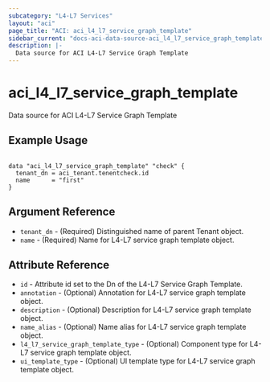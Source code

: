 ```yaml
---
subcategory: "L4-L7 Services"
layout: "aci"
page_title: "ACI: aci_l4_l7_service_graph_template"
sidebar_current: "docs-aci-data-source-aci_l4_l7_service_graph_template"
description: |-
  Data source for ACI L4-L7 Service Graph Template
---
```


# aci_l4_l7_service_graph_template

Data source for ACI L4-L7 Service Graph Template

## Example Usage

```hcl

data "aci_l4_l7_service_graph_template" "check" {
  tenant_dn = aci_tenant.tenentcheck.id
  name      = "first"
}

```

## Argument Reference

- `tenant_dn` - (Required) Distinguished name of parent Tenant object.
- `name` - (Required) Name for L4-L7 service graph template object.

## Attribute Reference

- `id` - Attribute id set to the Dn of the L4-L7 Service Graph Template.
- `annotation` - (Optional) Annotation for L4-L7 service graph template object.
- `description` - (Optional) Description for L4-L7 service graph template object.
- `name_alias` - (Optional) Name alias for L4-L7 service graph template object.
- `l4_l7_service_graph_template_type` - (Optional) Component type for L4-L7 service graph template object.
- `ui_template_type` - (Optional) UI template type for L4-L7 service graph template object.
